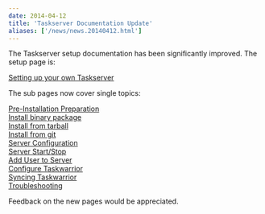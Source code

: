 ```yaml
---
date: 2014-04-12
title: 'Taskserver Documentation Update'
aliases: ['/news/news.20140412.html']
---
```

<div class="col-md-8 main">
 <div class="row">
  <p>
   The Taskserver setup documentation has been significantly improved.
            The setup page is:
  </p>
  <p>
   <a href="/docs/server_setup.html">
    Setting up your own Taskserver
   </a>
  </p>
  <p>
   The sub pages now cover single topics:
  </p>
  <p>
   <a href="/docs/server_prep.html">
    Pre-Installation Preparation
   </a>
   <br/>
   <a href="/docs/server_package.html">
    Install binary package
   </a>
   <br/>
   <a href="/docs/server_tarball.html">
    Install from tarball
   </a>
   <br/>
   <a href="/docs/server_git.html">
    Install from git
   </a>
   <br/>
   <a href="/docs/server_configure.html">
    Server Configuration
   </a>
   <br/>
   <a href="/docs/server_control.html">
    Server Start/Stop
   </a>
   <br/>
   <a href="/docs/server_user.html">
    Add User to Server
   </a>
   <br/>
   <a href="/docs/server_taskwarrior.html">
    Configure Taskwarrior
   </a>
   <br/>
   <a href="/docs/server_sync.html">
    Syncing Taskwarrior
   </a>
   <br/>
   <a href="/docs/troubleshooting-sync.html">
    Troubleshooting
   </a>
  </p>
  <p>
   Feedback on the new pages would be appreciated.
  </p>
 </div>
</div>

